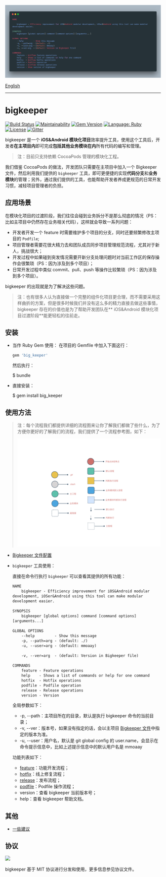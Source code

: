 ![](./resources/banner.png)

[English](./docs/en-US/README.md)

---

# bigkeeper

[![Build Status](https://travis-ci.org/BigKeeper/bigkeeper.svg?branch=master)](https://travis-ci.org/BigKeeper/bigkeeper)
[![Maintainability](https://api.codeclimate.com/v1/badges/c6dc4161e84fcec9a890/maintainability)](https://codeclimate.com/github/BigKeeper/big-keeper/maintainability)
[![Gem Version](https://badge.fury.io/rb/big_keeper.svg)](https://rubygems.org/gems/big_keeper)
[![Language: Ruby](https://img.shields.io/badge/language-Ruby-da212f.svg)](https://www.ruby-lang.org/)
[![License](https://img.shields.io/badge/license-MIT-000000.svg)](https://github.com/BigKeeper/big-keeper/blob/master/LICENSE)
[![Gitter](https://img.shields.io/gitter/room/BigKeeper/BigKeeper.svg)](https://gitter.im/Big-Keeper/Lobby)

bigkeeper 是一个 **iOS&Android 模块化项目**效率提升工具，使用这个工具后，开发者**在主项目内**即可完成**包括其他业务模块在内**所有代码的编写和管理。

> 注：目前只支持依赖 CocoaPods 管理的模块化工程。

我们借鉴 CocoaPods 的做法，开发团队只需要在主项目中加入一个 Bigkeeper 文件，然后利用我们提供的 `bigkeeper` 工具，即可更便捷的实现**代码分支**和**业务模块**的管理；另外，通过我们提供的工具，也能帮助开发者养成更规范的日常开发习惯，减轻项目管理者的负担。

## 应用场景

在模块化项目的过渡阶段，我们往往会碰到业务拆分不是那么彻底的情况（PS：比如主项目中仍然存在业务相关代码），这样就会导致一系列问题：

- 开发者开发一个 feature 时需要维护多个项目的分支，同时还要频繁修改主项目的 `Podfile`;
- 项目管理者需要花很大精力去和团队成员同步项目管理规范流程，尤其对于新人，挑战很大；
- 开发过程中如果碰到突发情况需要开新分支处理问题时对当前工作区的保存操作会很繁琐（PS：因为涉及到多个项目）；
- 日常开发过程中类似 commit、pull、push 等操作比较繁琐（PS：因为涉及到多个项目）。

bigkeeper 的出现就是为了解决这些问题。

> 注：也有很多人认为直接做一个完整的组件化项目更合理，而不需要采用这样曲折的方案，但是很多时候我们并没有这么多的精力直接去做这些事情，bigkeeper 存在的价值也是为了帮助开发团队在** iOS&Android 模块化项目过渡阶段**能更轻松的往前走。

## 安装

- 当作 Ruby Gem 使用：
  在项目的 Gemfile 中加入下面这行：

  ```ruby
  gem 'big_keeper'
  ```

  然后执行：

    $ bundle

- 直接安装：

    $ gem install big_keeper

## 使用方法

> 注：每个流程我们都提供详细的流程图来让你了解我们都做了些什么，为了方便你更好的了解我们的流程，我们提供了一个流程参考图，如下：
>
> ![](./resources/keynote/big-keeper-readme-feature/big-keeper-readme-feature.001.jpeg)

- [Bigkeeper 文件配置](./docs/zh-CN/BIGKEEPER_FILE.md)
- `bigkeeper` 工具使用：

  直接在命令行执行 `bigkeeper` 可以查看其提供的所有功能：

  ```
  NAME
      bigkeeper - Efficiency improvement for iOS&Android modular development, iOSer&Android using this tool can make modular development easier.

  SYNOPSIS
      bigkeeper [global options] command [command options] [arguments...]

  GLOBAL OPTIONS
      --help         - Show this message
      -p, --path=arg - (default: ./)
      -u, --user=arg - (default: mmoaay)

      -v, --ver=arg  - (default: Version in Bigkeeper file)

  COMMANDS
      feature - Feature operations
      help    - Shows a list of commands or help for one command
      hotfix  - Hotfix operations
      podfile - Podfile operation
      release - Release operations
      version - Version
  ```

  全局参数如下：

  - -p, --path：主项目所在的目录，默认是执行 bigkeeper 命令的当前目录；
  - -v, --ver：版本号，如果没有指定的话，会以主项目 [Bigkeeper 文件](BIGKEEPER_FILE.md)中指定的版本为准。
  - -u, --user：用户名，默认是 git global config 的 user.name，会显示在命令提示信息中，比如上述提示信息中的默认用户名是 mmoaay

  功能列表如下：

  - [feature](./docs/zh-CN/FEATURE&HOTFIX.md)：功能开发流程；
  - [hotfix](./docs/zh-CN/FEATURE&HOTFIX.md)：线上修复流程；
  - [release](./docs/zh-CN/RELEASE.md)：发布流程；
  - [podfile](./docs/zh-CN/PODFILE.md)：Podfile 操作流程；
  - version：查看 bigkeeper 当前版本号；
  - help：查看 bigkeeper 帮助文档。

## 其他

- [一些建议](./docs/zh-CN/RECOMMEND.md)

## 协议

![](https://upload.wikimedia.org/wikipedia/commons/thumb/f/f8/License_icon-mit-88x31-2.svg/128px-License_icon-mit-88x31-2.svg.png)

bigkeeper 基于 MIT 协议进行分发和使用，更多信息参见协议文件。
